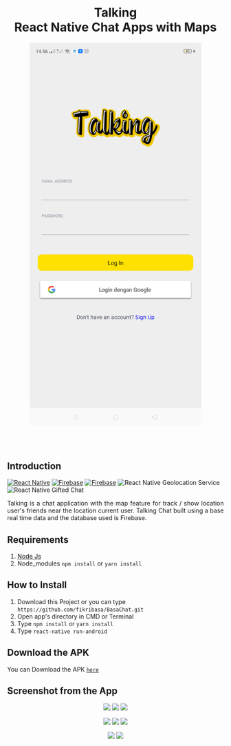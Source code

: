 <h1 align='center'>Talking <br>React Native Chat Apps with Maps</h1>

<p align='center'>
    <img width="400" src='./Global/Asset/Image/tlk1.png' />
</p>

<br>
<br>

## Introduction

[![React Native](https://img.shields.io/badge/react%20native-v0.61.2-blue)](https://facebook.github.io/react-native/)
[![Firebase](https://img.shields.io/badge/firebase-v7.10-orange)](https://firebase.google.com/?gclid=EAIaIQobChMI2qeqx_3C4wIVTiUrCh0i0QGfEAAYASAAEgIPNfD_BwE)
[![Firebase](https://img.shields.io/badge/React%20Native%20Maps-0.26.1-green.svg?style=rounded-square)](https://github.com/react-native-community/react-native-maps)
![React Native Geolocation Service](https://img.shields.io/badge/react%20native%20geolocation%20service-v3.1.0-brightgreen)
![React Native Gifted Chat](https://img.shields.io/badge/react%20native%20gifted%20chat-v0.11.0-yellowgreen)

<p align='justify'>Talking is a chat application with the map feature for track / show location user's friends near the location current user. Talking Chat built using a base real time data and the database used is Firebase.</p>

## Requirements

1. <a href="https://nodejs.org/en/download/">Node Js</a>
2. Node_modules `npm install` or `yarn install`

## How to Install

1. Download this Project or you can type `https://github.com/fikribasa/BasaChat.git`
2. Open app's directory in CMD or Terminal
3. Type `npm install` or `yarn install`
4. Type `react-native run-android`

## Download the APK

You can Download the APK [`here`](https://drive.google.com/file/d/1Jrr2H2cRCS_xgmhZg_CV3m0GG3qOTC14/view?usp=sharing)

## Screenshot from the App

<p align='center'>
  <span>
      <image width="200" src='./Global/Asset/Image/tlk1.png' />
      <image width="200" src='./Global/Asset/Image/tlk2.png' />
      <image width="200" src='./Global/Asset/Image/tlk3.png' />
     
      
  </span>
</p>
<p align='center'>
  <span>
      <image width="200" src="./screenshoot/contact.jpg" />
        <image width="200" src="./screenshoot/maps.jpg" />
      <image width="200" src="./screenshoot/chat.jpg" />
      
  </span>
</p>
<p align='center'>
  <span>
      <image width="200" src="./screenshoot/friendprofile.jpg" />
      <image width="200" src="./screenshoot/profile.jpg" />      
  </span>
</p>
